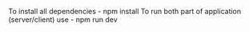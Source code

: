 To install all dependencies - npm install
To run both part of application (server/client) use - npm run dev
